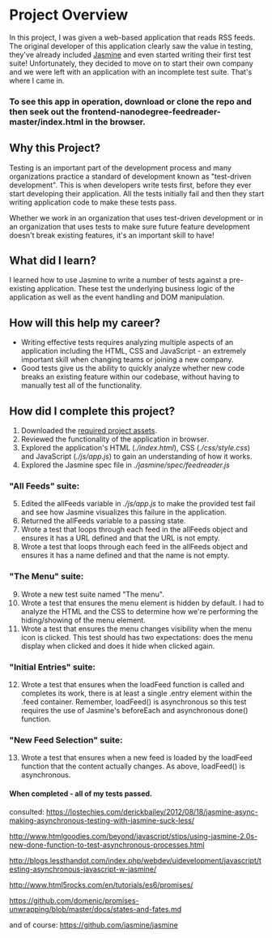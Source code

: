 # Project Overview

In this project, I was given a web-based application that reads RSS feeds. The original developer of this application clearly saw the value in testing, they've already included [Jasmine](http://jasmine.github.io/) and even started writing their first test suite! Unfortunately, they decided to move on to start their own company and we were left with an application with an incomplete test suite. That's where I came in.

### To see this app in operation, download or clone the repo and then seek out the frontend-nanodegree-feedreader-master/index.html in the browser.

## Why this Project?

Testing is an important part of the development process and many organizations practice a standard of development known as "test-driven development". This is when developers write tests first, before they ever start developing their application. All the tests initially fail and then they start writing application code to make these tests pass.

Whether we work in an organization that uses test-driven development or in an organization that uses tests to make sure future feature development doesn't break existing features, it's an important skill to have!


## What did I learn?

I learned how to use Jasmine to write a number of tests against a pre-existing application. These test the underlying business logic of the application as well as the event handling and DOM manipulation.


## How will this help my career?

* Writing effective tests requires analyzing multiple aspects of an application including the HTML, CSS and JavaScript - an extremely important skill when changing teams or joining a new company.
* Good tests give us the ability to quickly analyze whether new code breaks an existing feature within our codebase, without having to manually test all of the functionality.


## How did I complete this project?

1. Downloaded the [required project assets](http://github.com/udacity/frontend-nanodegree-feedreader).
2. Reviewed the functionality of the application in browser.
3. Explored the application's HTML (*./index.html*), CSS (*./css/style.css*) and JavaScript (*./js/app.js*) to gain an understanding of how it works.
4. Explored the Jasmine spec file in *./jasmine/spec/feedreader.js*

### "All Feeds" suite:
5. Edited the allFeeds variable in *./js/app.js* to make the provided test fail and see how Jasmine visualizes this failure in the application.
6. Returned the allFeeds variable to a passing state.
7. Wrote a test that loops through each feed in the allFeeds object and ensures it has a URL defined and that the URL is not empty.
8. Wrote a test that loops through each feed in the allFeeds object and ensures it has a name defined and that the name is not empty.

### "The Menu" suite:
9. Wrote a new test suite named "The menu".
10. Wrote a test that ensures the menu element is hidden by default. I had to analyze the HTML and the CSS to determine how we're performing the hiding/showing of the menu element.
11. Wrote a test that ensures the menu changes visibility when the menu icon is clicked. This test should has two expectations: does the menu display when clicked and does it hide when clicked again.

### "Initial Entries" suite:
12. Wrote a test that ensures when the loadFeed function is called and completes its work, there is at least a single .entry element within the .feed container. Remember, loadFeed() is asynchronous so this test requires the use of Jasmine's beforeEach and asynchronous done() function.

### "New Feed Selection" suite:
13. Wrote a test that ensures when a new feed is loaded by the loadFeed function that the content actually changes. As above, loadFeed() is asynchronous.


#### When completed - all of my tests passed.

consulted:
<https://lostechies.com/derickbailey/2012/08/18/jasmine-async-making-asynchronous-testing-with-jasmine-suck-less/>

<http://www.htmlgoodies.com/beyond/javascript/stips/using-jasmine-2.0s-new-done-function-to-test-asynchronous-processes.html>

<http://blogs.lessthandot.com/index.php/webdev/uidevelopment/javascript/testing-asynchronous-javascript-w-jasmine/>

<http://www.html5rocks.com/en/tutorials/es6/promises/>

<https://github.com/domenic/promises-unwrapping/blob/master/docs/states-and-fates.md>

and of course:
<https://github.com/jasmine/jasmine>

